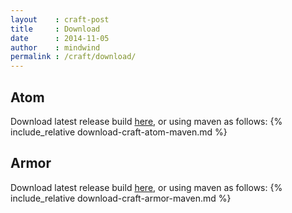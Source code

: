 ```yaml
---
layout    : craft-post
title     : Download
date      : 2014-11-05
author    : mindwind
permalink : /craft/download/
---
```



## Atom
Download latest release build [here](https://github.com/mindwind/craft-atom/releases), or using maven as follows:
{% include_relative download-craft-atom-maven.md %}


## Armor
Download latest release build [here](https://github.com/mindwind/craft-armor/releases), or using maven as follows:
{% include_relative download-craft-armor-maven.md %}
